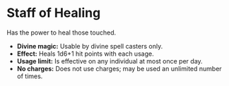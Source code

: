 # Staff of Healing

Has the power to heal those touched.

- **Divine magic:** Usable by divine spell casters only.
- **Effect:** Heals 1d6+1 hit points with each usage.
- **Usage limit:** Is effective on any individual at most once per day.
- **No charges:** Does not use charges; may be used an unlimited number of times.